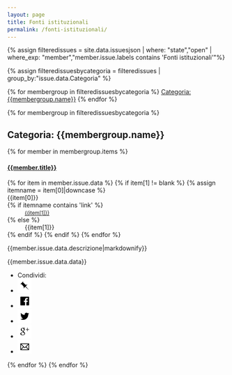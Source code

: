 ```yaml
---
layout: page
title: Fonti istituzionali
permalink: /fonti-istituzionali/
---
```

<div class="panel-group">
{% assign filteredissues = site.data.issuesjson | where: "state","open" | where_exp: "member","member.issue.labels contains 'Fonti istituzionali'"%}

{% assign filteredissuesbycategoria = filteredissues | group_by:"issue.data.Categoria" %}

<div class="text-center">
{% for membergroup in filteredissuesbycategoria %}
<span class="col-xs-12 col-sm-6">
  <a href="#{{membergroup.name}}" class="btn btn-success btn-lg col-xs-12 mb-15" role="button">Categoria: {{membergroup.name}}</a>
</span>
{% endfor %}
</div>

{% for membergroup in filteredissuesbycategoria %}
<h2 id="{{membergroup.name}}">Categoria: {{membergroup.name}}</h2>
{% for member in membergroup.items %}

<div class="panel-body">
<div class="list-group-item">
<a href="/issues/{{ member.number | datapage_url: '.' }}">
		<h4 class="list-group-item-heading">{{member.title}}</h4>
</a>
                <dl class="row">
                    {% for item in member.issue.data %}
  {% if item[1] != blank %}
{% assign itemname = item[0]|downcase %}
  <dt class="col-sm-3">{{item[0]}}</dt>
{% if itemname  contains 'link' %}
  <dd class="col-sm-9"><small><a href="{{item[1]}}">{{item[1]}}</a></small></dd>
{% else %}
  <dd class="col-sm-9">{{item[1]}}</dd>
  {% endif %}
  {% endif %}
  {% endfor %}
                </dl>
                <p class="list-group-item-text">{{member.issue.data.descrizione|markdownify}}</p>
                <p class="list-group-item-text">{{member.issue.data.data}}</p>
                </div>
<div class="panel-footer">
<ul class="share-buttons">
  <li>Condividi:</li>
  <li><a href="{{ site.url }}/issues/{{ member.number | datapage_url: '.' }}" title="Copia link"><img alt="Copia link" src="/img/icone/link.png"></a></li>
  <li><a href="https://www.facebook.com/sharer/sharer.php?u={{ site.url }}/issues/{{ member.number | datapage_url: '.' }}&title={{member.title|truncate:70|uri_escape}} | {{ site.title }}" title="Condividi su Facebook" target="_blank"><img alt="Condividi su Facebook" src="/img/icone/Facebook.png"></a></li>
  <li><a href="https://twitter.com/intent/tweet?url={{ site.url }}/issues/{{ member.number | datapage_url: '.' }}&text={{member.title|truncate:50|uri_escape}}&via=terremotocentro&hashtags=terremotocentroitalia" target="_blank" title="Tweet"><img alt="Tweet" src="/img/icone/Twitter.png"></a></li>
 <li><a href="https://plus.google.com/share?url={{ site.url }}/issues/{{ member.number | datapage_url: '.' }}" target="_blank" title="Condividi su Google+"><img alt="Condividi su Google+" src="/img/icone/Google+.png"></a></li>
 <li><a data-proofer-ignore href="mailto:?subject={{member.title|truncate:70|uri_escape}} | {{site.title}}&body={{member.title|truncate:70|uri_escape}}%20Clicca qui:%20{{ site.url }}/issues/{{ member.number | datapage_url: '.' }}" title="Invia email"><img alt="Invia email" src="/img/icone/Email.png"></a></li>
</ul>
</div>
</div>
{% endfor %}
{% endfor %}
</div>
